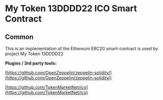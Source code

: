 # My Token 13DDDD22 ICO Smart Contract

## Common

This is an implementation of the Ethereum ERC20 smart-contract is used by project My Token 13DDDD22

<b>Plugins / 3rd party tools:</b>

[https://github.com/OpenZeppelin/zeppelin-solidity/](https://github.com/OpenZeppelin/zeppelin-solidity/)

[https://github.com/TokenMarketNet/ico](https://github.com/TokenMarketNet/ico)